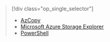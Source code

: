 > [!div class="op_single_selector"]
> * [AzCopy](../articles/devtest-lab/devtest-lab-upload-vhd-using-azcopy.md)
> * [Microsoft Azure Storage Explorer](../articles/devtest-lab/devtest-lab-upload-vhd-using-storage-explorer.md)
> * [PowerShell](../articles/devtest-lab/devtest-lab-upload-vhd-using-powershell.md)
